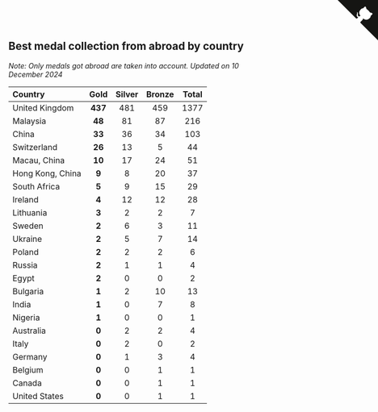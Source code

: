 ## Best medal collection from abroad by country

*Note: Only medals got abroad are taken into account.*
*Updated on 10 December 2024*

| Country | Gold | Silver | Bronze | Total |
| :--- | :--: | :--: | :--: | :--: |
| United Kingdom | **437** | 481 | 459 | 1377 |
| Malaysia | **48** | 81 | 87 | 216 |
| China | **33** | 36 | 34 | 103 |
| Switzerland | **26** | 13 | 5 | 44 |
| Macau, China | **10** | 17 | 24 | 51 |
| Hong Kong, China | **9** | 8 | 20 | 37 |
| South Africa | **5** | 9 | 15 | 29 |
| Ireland | **4** | 12 | 12 | 28 |
| Lithuania | **3** | 2 | 2 | 7 |
| Sweden | **2** | 6 | 3 | 11 |
| Ukraine | **2** | 5 | 7 | 14 |
| Poland | **2** | 2 | 2 | 6 |
| Russia | **2** | 1 | 1 | 4 |
| Egypt | **2** | 0 | 0 | 2 |
| Bulgaria | **1** | 2 | 10 | 13 |
| India | **1** | 0 | 7 | 8 |
| Nigeria | **1** | 0 | 0 | 1 |
| Australia | **0** | 2 | 2 | 4 |
| Italy | **0** | 2 | 0 | 2 |
| Germany | **0** | 1 | 3 | 4 |
| Belgium | **0** | 0 | 1 | 1 |
| Canada | **0** | 0 | 1 | 1 |
| United States | **0** | 0 | 1 | 1 |


<a href="https://github.com/simonkellly/wca_statistics_uk" class="github-corner" aria-label="View source on Github"><svg width="80" height="80" viewBox="0 0 250 250" style="fill:#151513; color:#fff; position: absolute; top: 0; border: 0; right: 0;" aria-hidden="true"><path d="M0,0 L115,115 L130,115 L142,142 L250,250 L250,0 Z"></path><path d="M128.3,109.0 C113.8,99.7 119.0,89.6 119.0,89.6 C122.0,82.7 120.5,78.6 120.5,78.6 C119.2,72.0 123.4,76.3 123.4,76.3 C127.3,80.9 125.5,87.3 125.5,87.3 C122.9,97.6 130.6,101.9 134.4,103.2" fill="currentColor" style="transform-origin: 130px 106px;" class="octo-arm"></path><path d="M115.0,115.0 C114.9,115.1 118.7,116.5 119.8,115.4 L133.7,101.6 C136.9,99.2 139.9,98.4 142.2,98.6 C133.8,88.0 127.5,74.4 143.8,58.0 C148.5,53.4 154.0,51.2 159.7,51.0 C160.3,49.4 163.2,43.6 171.4,40.1 C171.4,40.1 176.1,42.5 178.8,56.2 C183.1,58.6 187.2,61.8 190.9,65.4 C194.5,69.0 197.7,73.2 200.1,77.6 C213.8,80.2 216.3,84.9 216.3,84.9 C212.7,93.1 206.9,96.0 205.4,96.6 C205.1,102.4 203.0,107.8 198.3,112.5 C181.9,128.9 168.3,122.5 157.7,114.1 C157.9,116.9 156.7,120.9 152.7,124.9 L141.0,136.5 C139.8,137.7 141.6,141.9 141.8,141.8 Z" fill="currentColor" class="octo-body"></path></svg></a><style>.github-corner:hover .octo-arm{animation:octocat-wave 560ms ease-in-out}@keyframes octocat-wave{0%,100%{transform:rotate(0)}20%,60%{transform:rotate(-25deg)}40%,80%{transform:rotate(10deg)}}@media (max-width:500px){.github-corner:hover .octo-arm{animation:none}.github-corner .octo-arm{animation:octocat-wave 560ms ease-in-out}}</style>
